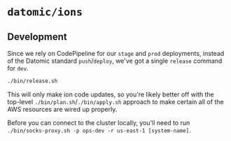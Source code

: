 # `datomic/ions`

## Development

Since we rely on CodePipeline for our `stage` and `prod` deployments, instead of the Datomic standard `push`/`deploy`, we've got a single `release` command for `dev`.

```bash
./bin/release.sh
``` 

This will only make ion code updates, so you're likely better off with the top-level `./bin/plan.sh`/`./bin/apply.sh` approach to make certain all of the AWS resources are wired up properly.

Before you can connect to the cluster locally, you'll need to run `./bin/socks-proxy.sh -p ops-dev -r us-east-1 [system-name]`.

